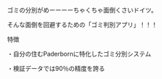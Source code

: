 ゴミの分別がめーーーーちゃくちゃ面倒くさいドイツ。

そんな面倒を回避するための「ゴミ判別アプリ」！！！

特徴

・自分の住むPaderbornに特化したゴミ分別システム

・検証データでは90％の精度を誇る

